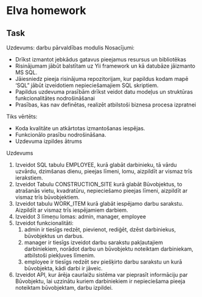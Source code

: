 # Elva homework

## Task

Uzdevums: darbu pārvaldības modulis
Nosacījumi:

- Drīkst izmantot jebkādus gatavus pieejamus resursus un bibliotēkas
- Risinājumam jābūt balstītam uz Yii framework un kā datubāze jāizmanto MS SQL.
- Jāiesniedz pieeja risinājuma repozitorijam, kur papildus kodam mapē ‘SQL” jābūt
  izveidotiem nepieciešamajiem SQL skriptiem.
- Papildus uzdevuma prasībām drīkst veidot datu modeļus un struktūras
  funkcionalitātes nodrošināšanai
- Prasības, kas nav definētas, realizēt atbilstoši biznesa procesa izpratnei

Tiks vērtēts:

- Koda kvalitāte un atkārtotas izmantošanas iespējas.
- Funkcionālo prasību nodrošināšana.
- Uzdevuma izpildes ātrums

Uzdevums

1. Izveidot SQL tabulu EMPLOYEE, kurā glabāt darbinieku, tā vārdu uzvārdu, dzimšanas
   dienu, pieejas līmeni, lomu, aizpildīt ar vismaz trīs ierakstiem.
2. Izveidot Tabulu CONSTRUCTION_SITE kurā glabāt Būvobjektus, to atrašanās vietu,
   kvadratūru, nepieciešamo pieejas līmeni, aizpildīt ar vismaz trīs būvobjektiem.
3. Izveidot tabulu WORK_ITEM kurā glabāt iespējamo darbu sarakstu. Aizpildīt ar vismaz
   trīs iespējamiem darbiem.
4. Izveidot 3 līmeņu lomas: admin, manager, employee
5. Izveidot funkcionalitāti:
   1. admin ir tiesīgs redzēt, pievienot, rediģēt, dzēst darbiniekus, būvobjektus un
      darbus.
   2. manager ir tiesīgs izveidot darbu sarakstu pakļautajiem darbiniekiem, norādot
      darbu un būvobjektu noteiktam darbiniekam, atbilstoši piekļuves līmenim.
   3. employee ir tiesīgs redzēt sev piešķirto darbu sarakstu un kurā būvobjekta,
      kādi darbi ir jāveic.
6. Izveidot API, kur ārēja caurlaižu sistēma var pieprasīt informāciju par Būvobjektu, lai
   uzzinātu kuriem darbiniekiem ir nepieciešama pieeja noteiktam būvobjektam, darbu
   izpildei.

